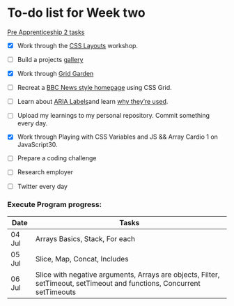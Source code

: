 # To-do list for Week two
[Pre Apprenticeship 2 tasks](https://learn.foundersandcoders.com/course/syllabus/pre-apprenticeship-2/schedule/)
- [x] Work through the [CSS Layouts](https://learn.foundersandcoders.com/workshops/css-layout/) workshop. 
- [ ] Build a projects [gallery](https://learn.foundersandcoders.com/course/syllabus/pre-apprenticeship-2/project/)
- [x] Work through [Grid Garden](https://cssgridgarden.com/)
- [ ] Recreat a [BBC News style homepage](https://github.com/bobbysebolao/learn-css-grid) using CSS Grid.
- [ ] Learn about [ARIA Labels](https://css-tricks.com/why-how-and-when-to-use-semantic-html-and-aria/)and learn [why they’re used](https://www.24a11y.com/2019/what-a-year-of-learning-and-teaching-accessibility-taught-me/).
- [ ] Upload my learnings to my personal repository. Commit something every day.
- [x] Work through Playing with CSS Variables and JS && Array Cardio 1 on JavaScript30.
- [ ] Prepare a coding challenge
- [ ] Research employer
- [ ] Twitter every day


### Execute Program progress:
Date | Tasks
------------ | -------------
04 Jul | Arrays Basics, Stack, For each
05 Jul | Slice, Map, Concat, Includes
06 Jul | Slice with negative arguments, Arrays are objects, Filter, setTimeout, setTimeout and functions, Concurrent setTimeouts